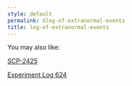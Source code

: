```yaml
---
style: default
permalink: Xlog-of-extranormal-events
title: log-of-extranormal-events
---
```

You may also like:

[SCP-2425](http://scp-wiki.net/scp-2425)

[Experiment Log 624](http://scp-wiki.net/experiment-log-624)
